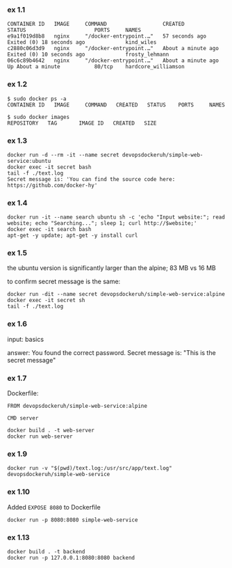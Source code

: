 ### ex 1.1
```
CONTAINER ID   IMAGE     COMMAND                  CREATED              STATUS                      PORTS     NAMES
e9a1f019d8b8   nginx     "/docker-entrypoint.…"   57 seconds ago       Exited (0) 18 seconds ago             kind_wiles
c2880c06d3d9   nginx     "/docker-entrypoint.…"   About a minute ago   Exited (0) 10 seconds ago             frosty_lehmann
06c6c89b4642   nginx     "/docker-entrypoint.…"   About a minute ago   Up About a minute           80/tcp    hardcore_williamson
```

### ex 1.2
```
$ sudo docker ps -a
CONTAINER ID   IMAGE     COMMAND   CREATED   STATUS    PORTS     NAMES

$ sudo docker images
REPOSITORY   TAG       IMAGE ID   CREATED   SIZE
```

### ex 1.3
```
docker run -d --rm -it --name secret devopsdockeruh/simple-web-service:ubuntu
docker exec -it secret bash
tail -f ./text.log
Secret message is: 'You can find the source code here: https://github.com/docker-hy'
```

### ex 1.4
```
docker run -it --name search ubuntu sh -c 'echo "Input website:"; read website; echo "Searching..."; sleep 1; curl http://$website;'
docker exec -it search bash
apt-get -y update; apt-get -y install curl
```

### ex 1.5
the ubuntu version is significantly larger than the alpine; 83 MB vs 16 MB

to confirm secret message is the same:
```
docker run -dit --name secret devopsdockeruh/simple-web-service:alpine
docker exec -it secret sh
tail -f ./text.log
```

### ex 1.6
input: basics

answer: You found the correct password. Secret message is:
"This is the secret message"

### ex 1.7
Dockerfile:
```
FROM devopsdockeruh/simple-web-service:alpine

CMD server
```

```
docker build . -t web-server
docker run web-server
```

### ex 1.9
```
docker run -v "$(pwd)/text.log:/usr/src/app/text.log" devopsdockeruh/simple-web-service
```

### ex 1.10
Added `EXPOSE 8080` to Dockerfile
```
docker run -p 8080:8080 simple-web-service
```

### ex 1.13
```
docker build . -t backend
docker run -p 127.0.0.1:8080:8080 backend
````
